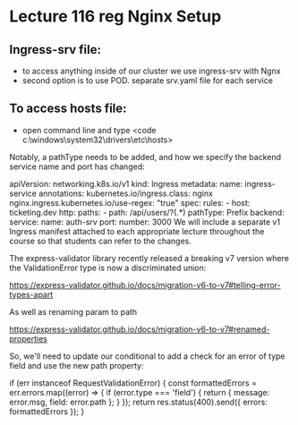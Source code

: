 # Lecture 116 reg Nginx Setup

## Ingress-srv file:

- to access anything inside of our cluster we use ingress-srv with Ngnx
- second option is to use POD. separate srv.yaml file for each service

## To access hosts file:

- open command line and type <code c:\windows\system32\drivers\etc\hosts>

Notably, a pathType needs to be added, and how we specify the backend service name and port has changed:

apiVersion: networking.k8s.io/v1
kind: Ingress
metadata:
name: ingress-service
annotations:
kubernetes.io/ingress.class: nginx
nginx.ingress.kubernetes.io/use-regex: "true"
spec:
rules: - host: ticketing.dev
http:
paths: - path: /api/users/?(.\*)
pathType: Prefix
backend:
service:
name: auth-srv
port:
number: 3000
We will include a separate v1 Ingress manifest attached to each appropriate lecture throughout the course so that students can refer to the changes.

The express-validator library recently released a breaking v7 version where the ValidationError type is now a discriminated union:

https://express-validator.github.io/docs/migration-v6-to-v7#telling-error-types-apart

As well as renaming param to path

https://express-validator.github.io/docs/migration-v6-to-v7#renamed-properties

So, we'll need to update our conditional to add a check for an error of type field and use the new path property:

if (err instanceof RequestValidationError) {
const formattedErrors = err.errors.map((error) => {
if (error.type === 'field') {
return { message: error.msg, field: error.path };
}
});
return res.status(400).send({ errors: formattedErrors });
}
